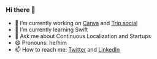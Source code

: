### Hi there 👋

- 🔭 I’m currently working on [Canva](canva.com) and [Trip.social](trip.social)
- 🌱 I’m currently learning Swift
- 💬 Ask me about Continuous Localization and Startups
- 😄 Pronouns: he/him
- 📫 How to reach me: [Twitter](https://twitter.com/cungminh2710) and [LinkedIn](https://www.linkedin.com/in/minhcung/)

<!--
**cungminh2710/cungminh2710** is a ✨ _special_ ✨ repository because its `README.md` (this file) appears on your GitHub profile.

Here are some ideas to get you started:

- 🔭 I’m currently working on ...
- 🌱 I’m currently learning ...
- 👯 I’m looking to collaborate on ...
- 🤔 I’m looking for help with ...
- 💬 Ask me about ...
- 📫 How to reach me: ...
- 😄 Pronouns: ...
- ⚡ Fun fact: ...
-->
